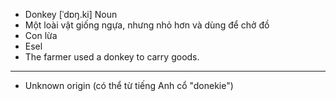 - Donkey [ˈdɒŋ.ki] Noun  
- Một loài vật giống ngựa, nhưng nhỏ hơn và dùng để chở đồ  
- Con lừa  
- Esel  
- The farmer used a donkey to carry goods.  
- --  
- Unknown origin (có thể từ tiếng Anh cổ "donekie")